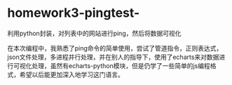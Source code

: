 # homework3-pingtest-
利用python封装，对列表中的网站进行ping，然后将数据可视化

在本次编程中，我熟悉了ping命令的简单使用，尝试了管道指令，正则表达式，json文件处理，多进程并行处理，并在别人的指导下，使用了echarts来对数据进行可视化处理，虽然有echarts-python模块，但是仍学了一些简单的js编程格式，希望以后能更加深入地学习这门语言。
